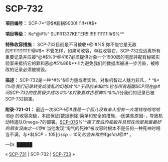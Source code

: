 # SCP-732
                        


**項目编号：** SCP-7*^@$#超锅9000!!!1!!*(#$* 

**項目等级：** Ke*@#%^ SUPR1337KETER!!!!!!1!!!1!111!!#$%^* 

**特殊收容措施：** SCP-732目前是不可被收*@!#%$ 你不能它是无敌的!!!1!!1!1!111!!@#$* 不管怎样，如果可收容，单独收容它，SCP-732应远离所有重要记录并应被*@#$%3^@4167必须提供对象一个1500房的宅邸并配有秘密实验室来抵抗它的罪和恶@#$5$%86&** ll为避免我们的数据库被进一步污染，被修改的记录必须被销毁。

**描述：** SCP-732是一种*#%^&@力量或者实体，对象机智过人魅力非凡，* ^&*(%@*我们记录转变成凌乱的幻想故* $%^&对象拥有心凌力量，只要眨一下眼睛就可以将人炸成碎片，#$%^*于目前未知#$%^* @#$%它与所有超酷SCP同在@#$%@$*问SCP-732的性质极少成功* #$%辣恐具!!!1!!11!!辣可未的恐具!!!11!!!!11!!@#*管没有明确的证据，可以推测Ta* #$%^$对象喜欢古邪典%^&*%//分我们的记录已被SCP-732损害。

**附录-721-01：** 最近一次SCP-*!@#我是一个孤儿没有亲人但有一大堆钱哇哈哈哈哈@* 的收容突破，本应保证[数据删除]简单和安全的措施，-因某些原因-，导致机动特遣队Omega-7的部署。[SCP-076](/scp-076)*%^^踢了亚伯的屁股并且现在他是我最最好的朋友没由之一!!@#* 当他发现“淘气的死神”被收容时根本不是任何一种死神时相当不满。与*$$[SCP-105](/scp-105)约会非常的!%^* 不爽。.为我们剩余的预算着想，强烈建议寻找更有效的方式来打击SCP-732的恶行*^%$fgsfds!@#* 。

—Dr. █████



« [SCP-731](/scp-731) | SCP-732 | [SCP-733](/scp-733) »





                    